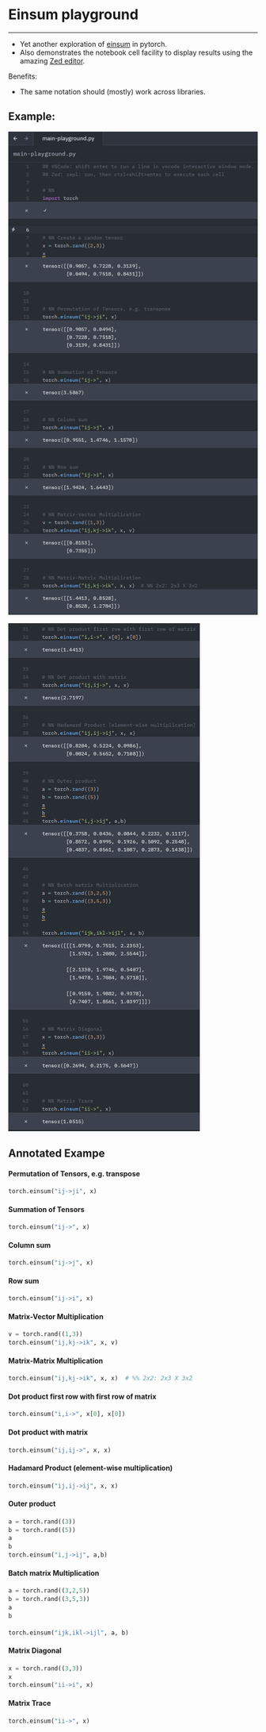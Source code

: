 #  Einsum playground
---

- Yet another exploration of [einsum](https://pytorch.org/docs/stable/generated/torch.einsum.html) in pytorch.
- Also demonstrates the notebook cell facility to display results using the amazing [Zed editor](https://github.com/zed-industries/zed?tab=readme-ov-file#zed).


Benefits:
- The same notation should (mostly) work across libraries.





## Example:

![einsum-1.png](png/einsum-1.png)

![einsum-2.png](png/einsum-2.png)


## Annotated Exampe


#### Permutation of Tensors, e.g. transpose
```python
torch.einsum("ij->ji", x)
```

#### Summation of Tensors
```python
torch.einsum("ij->", x)
```

#### Column sum
```python
torch.einsum("ij->j", x)
```

#### Row sum
```python
torch.einsum("ij->i", x)
```


#### Matrix-Vector Multiplication
```python
v = torch.rand((1,3))
torch.einsum("ij,kj->ik", x, v)
```


#### Matrix-Matrix Multiplication
```python
torch.einsum("ij,kj->ik", x, x)  # %% 2x2: 2x3 X 3x2
```


#### Dot product first row with first row of matrix
```python
torch.einsum("i,i->", x[0], x[0])
```


#### Dot product with matrix
```python
torch.einsum("ij,ij->", x, x)
```

#### Hadamard Product (element-wise multiplication)
```python
torch.einsum("ij,ij->ij", x, x)
```

#### Outer product
```python
a = torch.rand((3))
b = torch.rand((5))
a
b
torch.einsum("i,j->ij", a,b)
```

#### Batch matrix Multiplication
```python
a = torch.rand((3,2,5))
b = torch.rand((3,5,3))
a
b

torch.einsum("ijk,ikl->ijl", a, b)
```


#### Matrix Diagonal
```python
x = torch.rand((3,3))
x
torch.einsum("ii->i", x)
```

#### Matrix Trace
```python
torch.einsum("ii->", x)
```
